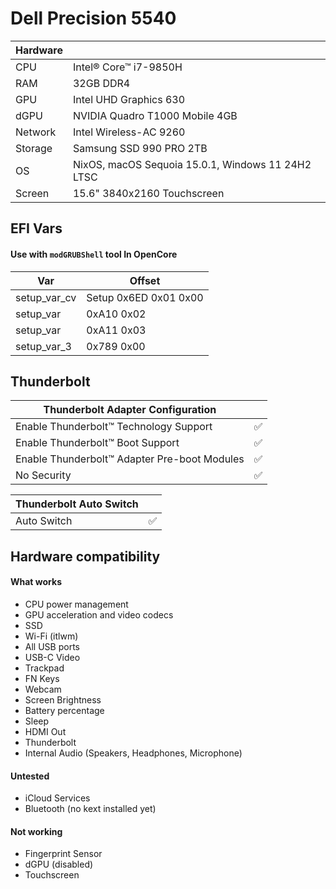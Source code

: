 # Dell Precision 5540
| Hardware  | |
| ------------- | ------------- |
| CPU  | Intel® Core™ i7-9850H |
| RAM  | 32GB DDR4 |
| GPU  | Intel UHD Graphics 630  |
| dGPU  | NVIDIA Quadro T1000 Mobile 4GB  |
| Network  | Intel Wireless-AC 9260  |
| Storage  | Samsung SSD 990 PRO 2TB |
| OS  | NixOS, macOS Sequoia 15.0.1, Windows 11 24H2 LTSC |
| Screen  | 15.6" 3840x2160 Touchscreen  | 

## EFI Vars
#### Use with `modGRUBShell` tool In OpenCore
|  Var | Offset |
| ------------- | ------------- |
| setup_var_cv | Setup 0x6ED 0x01 0x00 |
| setup_var | 0xA10 0x02 |
| setup_var | 0xA11 0x03 |
| setup_var_3 | 0x789 0x00 |

## Thunderbolt
|  Thunderbolt Adapter Configuration ||
| ------------- | ------------- |
| Enable Thunderbolt™ Technology Support | ✅ |
| Enable Thunderbolt™ Boot Support | ✅ |
| Enable Thunderbolt™ Adapter Pre-boot Modules | ✅ |
| No Security | ✅ |

|  Thunderbolt Auto Switch ||
| ------------- | ------------- |
| Auto Switch | ✅ |

## Hardware compatibility

#### What works
- CPU power management
- GPU acceleration and video codecs
- SSD
- Wi-Fi (itlwm)
- All USB ports
- USB-C Video
- Trackpad
- FN Keys
- Webcam
- Screen Brightness
- Battery percentage
- Sleep
- HDMI Out
- Thunderbolt
- Internal Audio (Speakers, Headphones, Microphone)

#### Untested
- iCloud Services
- Bluetooth (no kext installed yet)

#### Not working
- Fingerprint Sensor
- dGPU (disabled)
- Touchscreen
